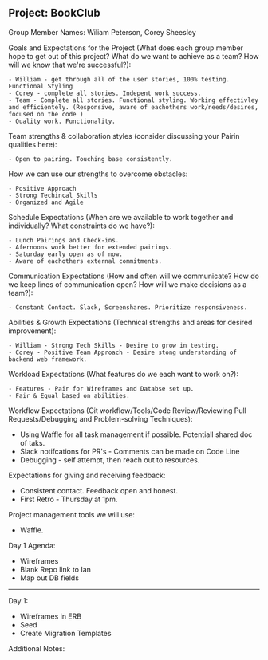## Project: BookClub

Group Member Names: Wiliam Peterson, Corey Sheesley

Goals and Expectations for the Project (What does each group member hope to get out of this project? What do we want to achieve as a team? How will we know that we're successful?):

    - William - get through all of the user stories, 100% testing. Functional Styling
    - Corey - complete all stories. Indepent work success.
    - Team - Complete all stories. Functional styling. Working effectivley and efficientely. (Responsive, aware of eachothers work/needs/desires, focused on the code )
    - Quality work. Functionality. 

Team strengths & collaboration styles (consider discussing your Pairin qualities here):

    - Open to pairing. Touching base consistently. 

How we can use our strengths to overcome obstacles:

    - Positive Approach
    - Strong Techincal Skills
    - Organized and Agile
    
Schedule Expectations (When are we available to work together and individually? What constraints do we have?):

    - Lunch Pairings and Check-ins.
    - Afernoons work better for extended pairings.
    - Saturday early open as of now.
    - Aware of eachothers external commitments.

Communication Expectations (How and often will we communicate? How do we keep lines of communication open? How will we make decisions as a team?):

    - Constant Contact. Slack, Screenshares. Prioritize responsiveness.

Abilities & Growth Expectations (Technical strengths and areas for desired improvement):

    - William - Strong Tech Skills - Desire to grow in testing.
    - Corey - Positive Team Approach - Desire stong understanding of backend web framework.

Workload Expectations (What features do we each want to work on?):

    - Features - Pair for Wireframes and Databse set up.
    - Fair & Equal based on abilities.

Workflow Expectations (Git workflow/Tools/Code Review/Reviewing Pull Requests/Debugging and Problem-solving Techniques):

-  Using Waffle for all task management if possible. Potentiall shared doc of taks.
-  Slack notifcations for PR's - Comments can be made on Code Line
-  Debugging - self attempt, then reach out to resources.

Expectations for giving and receiving feedback:

- Consistent contact. Feedback open and honest. 
- First Retro - Thursday at 1pm.

Project management tools we will use:

 - Waffle.

Day 1 Agenda:

 - Wireframes
 - Blank Repo link to Ian
 - Map out DB fields
 ------
 Day 1:
 
  - Wireframes in ERB
  - Seed
  - Create Migration Templates


Additional Notes:


